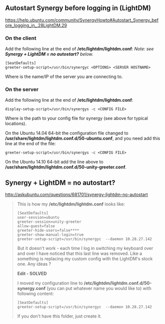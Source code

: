 ## Autostart Synergy before logging in (LightDM)

https://help.ubuntu.com/community/SynergyHowto#Autostart_Synergy_before_logging_in_.28LightDM.29

### On the client

Add the following line at the end of **/etc/lightdm/lightdm.conf**:
*Note: see __Synergy + LightDM = no autostart?__ below.*

    [SeatDefaults]
    greeter-setup-script=/usr/bin/synergyc <OPTIONS> <SERVER HOSTNAME>

Where <SERVER HOSTNAME> is the name/IP of the server you are connecting to.

### On the server

Add the following line at the end of **/etc/lightdm/lightdm.conf**:

    display-setup-script=/usr/bin/synergys -c <CONFIG FILE>

Where <CONFIG FILE> is the path to your config file for synergy (see above for typical locations).

On the Ubuntu 14.04 64-bit the configuration file changed to **/usr/share/lightdm/lightdm.conf.d/50-ubuntu.conf**, and you need add this line at the end of the file:

    greeter-setup-script=/usr/bin/synergys -c <CONFIG FILE>

On the Ubuntu 14.10 64-bit add the line above to **/usr/share/lightdm/lightdm.conf.d/50-unity-greeter.conf**. 

## Synergy + LightDM = no autostart?
http://askubuntu.com/questions/681701/synergy-lightdm-no-autostart

> This is how my **/etc/lightdm/lightdm.conf** looks like:
>
>     [SeatDefaults]  
>     user-session=ubuntu  
>     greeter-session=unity-greeter  
>     allow-guest=false  
>     greeter-hide-users=false****  
>     greeter-show-manual-login=true  
>     greeter-setup-script=/usr/bin/synergyc  --daemon 10.28.27.142  
>
>
> But it doesn't work - each time I log in switching my keyboard over and over I have noticed that this last line was removed. Like a something is replacing my custom config with the LightDM's stock one. Any ideas ?
>
> **Edit - SOLVED**
>
> I moved my configuration line to **/etc/lightdm/lightdm.conf.d/50-synergy.conf** (you can put whatever name you would like to) with following content:
>
> 
>     [SeatDefaults]
>     greeter-setup-script=/usr/bin/synergyc  --daemon 10.28.27.142
>
>
> If you don't have this folder, just create it.

